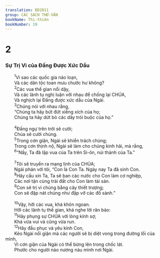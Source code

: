 ```yaml
---
translation: BD2011
group: CÁC SÁCH THƠ-VĂN
bookName: Thi-thiên 
bookNumber: 19
---
```


<div class="title"><h1>2</h1><h3>Sự Trị Vì của Ðấng Ðược Xức Dầu</h3></div>
<span class="verse thi_2_1">  <sup>1</sup>Vì sao các quốc gia náo loạn,<br/>  Và các dân tộc toan mưu chước hư không?<br/></span>
<span class="verse thi_2_2">  <sup>2</sup>Các vua thế gian nổi dậy,<br/>  Và các lãnh tụ nghị luận với nhau để chống lại CHÚA,<br/>  Và nghịch lại Ðấng được xức dầu của Ngài.<br/></span>
<span class="verse thi_2_3">  <sup>3</sup>Chúng nói với nhau rằng,<br/>  “Chúng ta hãy bứt đứt xiềng xích của họ;<br/>  Chúng ta hãy dứt bỏ các dây trói buộc của họ.”<br/><br/></span>
<span class="verse thi_2_4">  <sup>4</sup>Ðấng ngự trên trời sẽ cười;<br/>  Chúa sẽ cười chúng.<br/></span>
<span class="verse thi_2_5">  <sup>5</sup>Trong cơn giận, Ngài sẽ khiển trách chúng;<br/>  Trong cơn thịnh nộ, Ngài sẽ làm cho chúng kinh hãi, mà rằng,<br/></span>
<span class="verse thi_2_6">  <sup>6</sup>“Nầy, Ta đã lập vua của Ta trên Si-ôn, núi thánh của Ta.”<br/><br/></span>
<span class="verse thi_2_7">  <sup>7</sup>Tôi sẽ truyền ra mạng lịnh của CHÚA;<br/>  Ngài phán với tôi, “Con là Con Ta. Ngày nay Ta đã sinh Con.<br/></span>
<span class="verse thi_2_8">  <sup>8</sup>Hãy cầu xin Ta, Ta sẽ ban các nước cho Con làm cơ nghiệp,<br/>  Các nơi tận cùng trái đất cho Con làm tài sản.<br/></span>
<span class="verse thi_2_9">  <sup>9</sup>Con sẽ trị vì chúng bằng cây thiết trượng;<br/>  Con sẽ đập nát chúng như đập vỡ các đồ sành.”<br/><br/></span>
<span class="verse thi_2_10">  <sup>10</sup>Vậy, hỡi các vua, khá khôn ngoan.<br/>  Hỡi các lãnh tụ thế gian, khá nghe lời răn bảo:<br/></span>
<span class="verse thi_2_11">  <sup>11</sup>Hãy phụng sự CHÚA với lòng kính sợ;<br/>  Khá vừa vui và cũng vừa run.<br/></span>
<span class="verse thi_2_12">  <sup>12</sup>Hãy đầu phục và yêu kính Con,<br/>  Kẻo Ngài nổi giận mà các người sẽ bị diệt vong trong đường lối của mình,<br/>  Vì cơn giận của Ngài có thể bừng lên trong chốc lát.<br/>  Phước cho người nào nương náu mình nơi Ngài.<br/></span>
